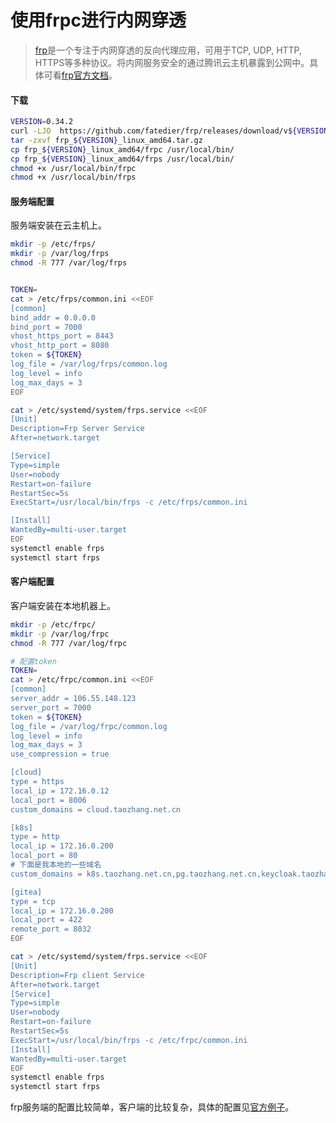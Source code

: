 使用frpc进行内网穿透
=========================

> [frp](https://github.com/fatedier/frp)是一个专注于内网穿透的反向代理应用，可用于TCP, UDP, HTTP, HTTPS等多种协议。将内网服务安全的通过腾讯云主机暴露到公网中。具体可看[frp官方文档](https://github.com/fatedier/frp/blob/dev/README_zh.md)。


#### 下载
```bash
VERSION=0.34.2
curl -LJO  https://github.com/fatedier/frp/releases/download/v${VERSION}/frp_${VERSION}_linux_amd64.tar.gz
tar -zxvf frp_${VERSION}_linux_amd64.tar.gz
cp frp_${VERSION}_linux_amd64/frpc /usr/local/bin/
cp frp_${VERSION}_linux_amd64/frps /usr/local/bin/
chmod +x /usr/local/bin/frpc
chmod +x /usr/local/bin/frps
```

#### 服务端配置

服务端安装在云主机上。

```bash
mkdir -p /etc/frps/
mkdir -p /var/log/frps
chmod -R 777 /var/log/frps


TOKEN=
cat > /etc/frps/common.ini <<EOF
[common]
bind_addr = 0.0.0.0
bind_port = 7000
vhost_https_port = 8443
vhost_http_port = 8080
token = ${TOKEN}
log_file = /var/log/frps/common.log
log_level = info 
log_max_days = 3
EOF

cat > /etc/systemd/system/frps.service <<EOF
[Unit]
Description=Frp Server Service
After=network.target

[Service]
Type=simple
User=nobody
Restart=on-failure
RestartSec=5s
ExecStart=/usr/local/bin/frps -c /etc/frps/common.ini

[Install]
WantedBy=multi-user.target
EOF
systemctl enable frps
systemctl start frps
```

#### 客户端配置

客户端安装在本地机器上。

```bash
mkdir -p /etc/frpc/
mkdir -p /var/log/frpc
chmod -R 777 /var/log/frpc

# 配置token
TOKEN=
cat > /etc/frpc/common.ini <<EOF
[common]
server_addr = 106.55.148.123
server_port = 7000
token = ${TOKEN}
log_file = /var/log/frpc/common.log
log_level = info
log_max_days = 3
use_compression = true

[cloud]
type = https
local_ip = 172.16.0.12
local_port = 8006
custom_domains = cloud.taozhang.net.cn

[k8s]
type = http
local_ip = 172.16.0.200
local_port = 80
# 下面是我本地的一些域名
custom_domains = k8s.taozhang.net.cn,pg.taozhang.net.cn,keycloak.taozhang.net.cn,pma.taozhang.net.cn,redis.taozhang.net.cn,harbor.taozhang.net.cn,kibana.taozhang.net.cn,minio.taozhang.net.cn,kiali.taozhang.net.cn,grafana.taozhang.net.cn,drone.taozhang.net.cn,git.taozhang.net.cn,traefik.taozhang.net.cn,micro.taozhang.net.cn,jaeger.taozhang.net.cn,book.taozhang.net.cn,draw.taozhang.net.cn

[gitea]
type = tcp
local_ip = 172.16.0.200
local_port = 422
remote_port = 8032
EOF

cat > /etc/systemd/system/frps.service <<EOF
[Unit]
Description=Frp client Service
After=network.target
[Service]
Type=simple
User=nobody
Restart=on-failure
RestartSec=5s
ExecStart=/usr/local/bin/frps -c /etc/frpc/common.ini
[Install]
WantedBy=multi-user.target
EOF
systemctl enable frps
systemctl start frps
```

frp服务端的配置比较简单，客户端的比较复杂，具体的配置见[官方例子](https://gofrp.org/docs/examples/)。